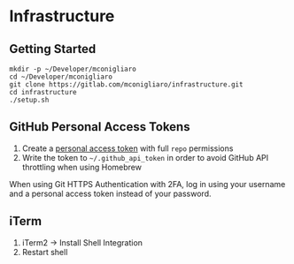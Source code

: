 # Infrastructure

## Getting Started

    mkdir -p ~/Developer/mconigliaro
    cd ~/Developer/mconigliaro
    git clone https://gitlab.com/mconigliaro/infrastructure.git
    cd infrastructure
    ./setup.sh

## GitHub Personal Access Tokens

1. Create a [personal access token](https://github.com/settings/tokens) with full `repo` permissions
1. Write the token to `~/.github_api_token` in order to avoid GitHub API throttling when using Homebrew

When using Git HTTPS Authentication with 2FA, log in using your username and a personal access token instead of your password.

## iTerm

1. iTerm2 -> Install Shell Integration
1. Restart shell
